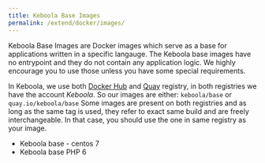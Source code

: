 ```yaml
---
title: Keboola Base Images
permalink: /extend/docker/images/
---
```


Keboola Base Images are Docker images which serve as a base for applications written in a specific langauge. 
The Keboola base images have no entrypoint and they do not contain any application logic.
We highly encourage you to use those unless you have some special requirements.

In Keboola, we use both [Docker Hub](https://hub.docker.com/) and [Quay](https://quay.io/) registry, 
in both registries we have the account *Keboola*. So our images are either: `keboola/base` or `quay.io/keboola/base` 
Some images are present on both registries and as long as the same tag is used, they refer to exact same build and 
are freely interchangeable. In that case, you should use the one in same registry as your image. 

* Keboola base - centos 7
* Keboola base PHP 6
 
